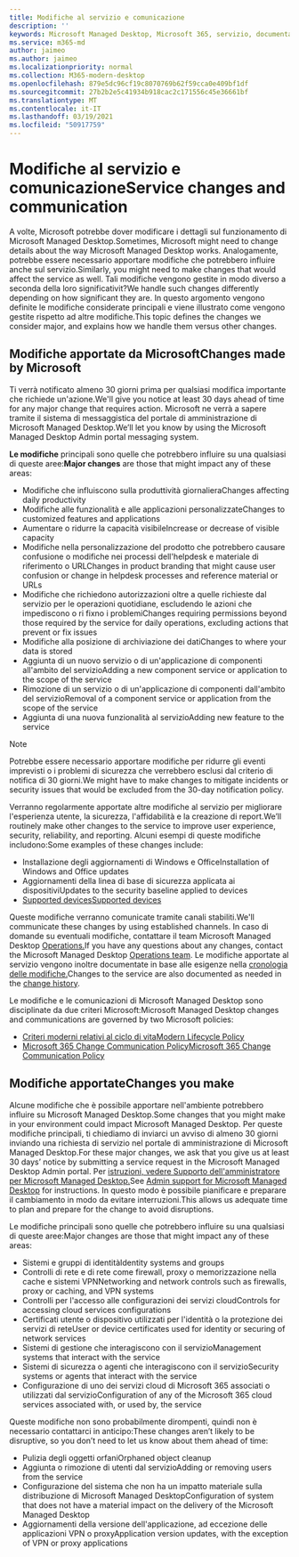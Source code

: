 ```yaml
---
title: Modifiche al servizio e comunicazione
description: ''
keywords: Microsoft Managed Desktop, Microsoft 365, servizio, documentazione
ms.service: m365-md
author: jaimeo
ms.author: jaimeo
ms.localizationpriority: normal
ms.collection: M365-modern-desktop
ms.openlocfilehash: 879e5dc96cf19c8070769b62f59cca0e409bf1df
ms.sourcegitcommit: 27b2b2e5c41934b918cac2c171556c45e36661bf
ms.translationtype: MT
ms.contentlocale: it-IT
ms.lasthandoff: 03/19/2021
ms.locfileid: "50917759"
---
```

# <a name="service-changes-and-communication"></a><span data-ttu-id="93dd6-103">Modifiche al servizio e comunicazione</span><span class="sxs-lookup"><span data-stu-id="93dd6-103">Service changes and communication</span></span>

<span data-ttu-id="93dd6-104">A volte, Microsoft potrebbe dover modificare i dettagli sul funzionamento di Microsoft Managed Desktop.</span><span class="sxs-lookup"><span data-stu-id="93dd6-104">Sometimes, Microsoft might need to change details about the way Microsoft Managed Desktop works.</span></span> <span data-ttu-id="93dd6-105">Analogamente, potrebbe essere necessario apportare modifiche che potrebbero influire anche sul servizio.</span><span class="sxs-lookup"><span data-stu-id="93dd6-105">Similarly, you might need to make changes that would affect the service as well.</span></span> <span data-ttu-id="93dd6-106">Tali modifiche vengono gestite in modo diverso a seconda della loro significativit?</span><span class="sxs-lookup"><span data-stu-id="93dd6-106">We handle such changes differently depending on how significant they are.</span></span> <span data-ttu-id="93dd6-107">In questo argomento vengono definite le modifiche considerate principali e viene illustrato come vengono gestite rispetto ad altre modifiche.</span><span class="sxs-lookup"><span data-stu-id="93dd6-107">This topic defines the changes we consider major, and explains how we handle them versus other changes.</span></span>



## <a name="changes-made-by-microsoft"></a><span data-ttu-id="93dd6-108">Modifiche apportate da Microsoft</span><span class="sxs-lookup"><span data-stu-id="93dd6-108">Changes made by Microsoft</span></span>

<span data-ttu-id="93dd6-109">Ti verrà notificato almeno 30 giorni prima per qualsiasi modifica importante che richiede un'azione.</span><span class="sxs-lookup"><span data-stu-id="93dd6-109">We'll give you notice at least 30 days ahead of time for any major change that requires action.</span></span> <span data-ttu-id="93dd6-110">Microsoft ne verrà a sapere tramite il sistema di messaggistica del portale di amministrazione di Microsoft Managed Desktop.</span><span class="sxs-lookup"><span data-stu-id="93dd6-110">We’ll let you know by using the Microsoft Managed Desktop Admin portal messaging system.</span></span>

<span data-ttu-id="93dd6-111">**Le modifiche** principali sono quelle che potrebbero influire su una qualsiasi di queste aree:</span><span class="sxs-lookup"><span data-stu-id="93dd6-111">**Major changes** are those that might impact any of these areas:</span></span>
- <span data-ttu-id="93dd6-112">Modifiche che influiscono sulla produttività giornaliera</span><span class="sxs-lookup"><span data-stu-id="93dd6-112">Changes affecting daily productivity</span></span>
- <span data-ttu-id="93dd6-113">Modifiche alle funzionalità e alle applicazioni personalizzate</span><span class="sxs-lookup"><span data-stu-id="93dd6-113">Changes to customized features and applications</span></span>
- <span data-ttu-id="93dd6-114">Aumentare o ridurre la capacità visibile</span><span class="sxs-lookup"><span data-stu-id="93dd6-114">Increase or decrease of visible capacity</span></span>
- <span data-ttu-id="93dd6-115">Modifiche nella personalizzazione del prodotto che potrebbero causare confusione o modifiche nei processi dell'helpdesk e materiale di riferimento o URL</span><span class="sxs-lookup"><span data-stu-id="93dd6-115">Changes in product branding that might cause user confusion or change in helpdesk processes and reference material or URLs</span></span>
- <span data-ttu-id="93dd6-116">Modifiche che richiedono autorizzazioni oltre a quelle richieste dal servizio per le operazioni quotidiane, escludendo le azioni che impediscono o ri fixno i problemi</span><span class="sxs-lookup"><span data-stu-id="93dd6-116">Changes requiring permissions beyond those required by the service for daily operations, excluding actions that prevent or fix issues</span></span>
- <span data-ttu-id="93dd6-117">Modifiche alla posizione di archiviazione dei dati</span><span class="sxs-lookup"><span data-stu-id="93dd6-117">Changes to where your data is stored</span></span>
- <span data-ttu-id="93dd6-118">Aggiunta di un nuovo servizio o di un'applicazione di componenti all'ambito del servizio</span><span class="sxs-lookup"><span data-stu-id="93dd6-118">Adding a new component service or application to the scope of the service</span></span>
- <span data-ttu-id="93dd6-119">Rimozione di un servizio o di un'applicazione di componenti dall'ambito del servizio</span><span class="sxs-lookup"><span data-stu-id="93dd6-119">Removal of a component service or application from the scope of the service</span></span>
- <span data-ttu-id="93dd6-120">Aggiunta di una nuova funzionalità al servizio</span><span class="sxs-lookup"><span data-stu-id="93dd6-120">Adding new feature to the service</span></span>

> [!NOTE]
> <span data-ttu-id="93dd6-121">Potrebbe essere necessario apportare modifiche per ridurre gli eventi imprevisti o i problemi di sicurezza che verrebbero esclusi dal criterio di notifica di 30 giorni.</span><span class="sxs-lookup"><span data-stu-id="93dd6-121">We might have to make changes to mitigate incidents or security issues that would be excluded from the 30-day notification policy.</span></span>

<span data-ttu-id="93dd6-122">Verranno regolarmente apportate altre modifiche al servizio per migliorare l'esperienza utente, la sicurezza, l'affidabilità e la creazione di report.</span><span class="sxs-lookup"><span data-stu-id="93dd6-122">We’ll routinely make other changes to the service to improve user experience, security, reliability, and reporting.</span></span> <span data-ttu-id="93dd6-123">Alcuni esempi di queste modifiche includono:</span><span class="sxs-lookup"><span data-stu-id="93dd6-123">Some examples of these changes include:</span></span>

- <span data-ttu-id="93dd6-124">Installazione degli aggiornamenti di Windows e Office</span><span class="sxs-lookup"><span data-stu-id="93dd6-124">Installation of Windows and Office updates</span></span>
- <span data-ttu-id="93dd6-125">Aggiornamenti della linea di base di sicurezza applicata ai dispositivi</span><span class="sxs-lookup"><span data-stu-id="93dd6-125">Updates to the security baseline applied to devices</span></span>
- [<span data-ttu-id="93dd6-126">Supported devices</span><span class="sxs-lookup"><span data-stu-id="93dd6-126">Supported devices</span></span>](device-list.md)

<span data-ttu-id="93dd6-127">Queste modifiche verranno comunicate tramite canali stabiliti.</span><span class="sxs-lookup"><span data-stu-id="93dd6-127">We'll communicate these changes by using established channels.</span></span> <span data-ttu-id="93dd6-128">In caso di domande su eventuali modifiche, contattare il team Microsoft Managed Desktop [Operations.](../working-with-managed-desktop/admin-support.md)</span><span class="sxs-lookup"><span data-stu-id="93dd6-128">If you have any questions about any changes, contact the Microsoft Managed Desktop [Operations team](../working-with-managed-desktop/admin-support.md).</span></span> <span data-ttu-id="93dd6-129">Le modifiche apportate al servizio vengono inoltre documentate in base alle esigenze nella [cronologia delle modifiche.](../change-history-managed-desktop.md)</span><span class="sxs-lookup"><span data-stu-id="93dd6-129">Changes to the service are also documented as needed in the [change history](../change-history-managed-desktop.md).</span></span>

<span data-ttu-id="93dd6-130">Le modifiche e le comunicazioni di Microsoft Managed Desktop sono disciplinate da due criteri Microsoft:</span><span class="sxs-lookup"><span data-stu-id="93dd6-130">Microsoft Managed Desktop changes and communications are governed by two Microsoft policies:</span></span>
- [<span data-ttu-id="93dd6-131">Criteri moderni relativi al ciclo di vita</span><span class="sxs-lookup"><span data-stu-id="93dd6-131">Modern Lifecycle Policy</span></span>](https://support.microsoft.com/help/30881/modern-lifecycle-policy)
- [<span data-ttu-id="93dd6-132">Microsoft 365 Change Communication Policy</span><span class="sxs-lookup"><span data-stu-id="93dd6-132">Microsoft 365 Change Communication Policy</span></span>](/office365/admin/manage/message-center?view=o365-worldwide)

## <a name="changes-you-make"></a><span data-ttu-id="93dd6-133">Modifiche apportate</span><span class="sxs-lookup"><span data-stu-id="93dd6-133">Changes you make</span></span>

<span data-ttu-id="93dd6-134">Alcune modifiche che è possibile apportare nell'ambiente potrebbero influire su Microsoft Managed Desktop.</span><span class="sxs-lookup"><span data-stu-id="93dd6-134">Some changes that you might make in your environment could impact Microsoft Managed Desktop.</span></span> <span data-ttu-id="93dd6-135">Per queste modifiche principali, ti chiediamo di inviarci un avviso di almeno 30 giorni inviando una richiesta di servizio nel portale di amministrazione di Microsoft Managed Desktop.</span><span class="sxs-lookup"><span data-stu-id="93dd6-135">For these major changes, we ask that you give us at least 30 days’ notice by submitting a service request in the Microsoft Managed Desktop Admin portal.</span></span> <span data-ttu-id="93dd6-136">Per [istruzioni, vedere Supporto dell'amministratore per Microsoft Managed Desktop.](../working-with-managed-desktop/admin-support.md)</span><span class="sxs-lookup"><span data-stu-id="93dd6-136">See [Admin support for Microsoft Managed Desktop](../working-with-managed-desktop/admin-support.md) for instructions.</span></span> <span data-ttu-id="93dd6-137">In questo modo è possibile pianificare e preparare il cambiamento in modo da evitare interruzioni.</span><span class="sxs-lookup"><span data-stu-id="93dd6-137">This allows us adequate time to plan and prepare for the change to avoid disruptions.</span></span>

<span data-ttu-id="93dd6-138">Le modifiche principali sono quelle che potrebbero influire su una qualsiasi di queste aree:</span><span class="sxs-lookup"><span data-stu-id="93dd6-138">Major changes are those that might impact any of these areas:</span></span>

- <span data-ttu-id="93dd6-139">Sistemi e gruppi di identità</span><span class="sxs-lookup"><span data-stu-id="93dd6-139">Identity systems and groups</span></span>
- <span data-ttu-id="93dd6-140">Controlli di rete e di rete come firewall, proxy o memorizzazione nella cache e sistemi VPN</span><span class="sxs-lookup"><span data-stu-id="93dd6-140">Networking and network controls such as firewalls, proxy or caching, and VPN systems</span></span>
- <span data-ttu-id="93dd6-141">Controlli per l'accesso alle configurazioni dei servizi cloud</span><span class="sxs-lookup"><span data-stu-id="93dd6-141">Controls for accessing cloud services configurations</span></span>
- <span data-ttu-id="93dd6-142">Certificati utente o dispositivo utilizzati per l'identità o la protezione dei servizi di rete</span><span class="sxs-lookup"><span data-stu-id="93dd6-142">User or device certificates used for identity or securing of network services</span></span>
- <span data-ttu-id="93dd6-143">Sistemi di gestione che interagiscono con il servizio</span><span class="sxs-lookup"><span data-stu-id="93dd6-143">Management systems that interact with the service</span></span>
- <span data-ttu-id="93dd6-144">Sistemi di sicurezza o agenti che interagiscono con il servizio</span><span class="sxs-lookup"><span data-stu-id="93dd6-144">Security systems or agents that interact with the service</span></span>
- <span data-ttu-id="93dd6-145">Configurazione di uno dei servizi cloud di Microsoft 365 associati o utilizzati dal servizio</span><span class="sxs-lookup"><span data-stu-id="93dd6-145">Configuration of any of the Microsoft 365 cloud services associated with, or used by, the service</span></span>

<span data-ttu-id="93dd6-146">Queste modifiche non sono probabilmente dirompenti, quindi non è necessario contattarci in anticipo:</span><span class="sxs-lookup"><span data-stu-id="93dd6-146">These changes aren’t likely to be disruptive, so you don’t need to let us know about them ahead of time:</span></span>

- <span data-ttu-id="93dd6-147">Pulizia degli oggetti orfani</span><span class="sxs-lookup"><span data-stu-id="93dd6-147">Orphaned object cleanup</span></span>
- <span data-ttu-id="93dd6-148">Aggiunta o rimozione di utenti dal servizio</span><span class="sxs-lookup"><span data-stu-id="93dd6-148">Adding or removing users from the service</span></span>
- <span data-ttu-id="93dd6-149">Configurazione del sistema che non ha un impatto materiale sulla distribuzione di Microsoft Managed Desktop</span><span class="sxs-lookup"><span data-stu-id="93dd6-149">Configuration of system that does not have a material impact on the delivery of the Microsoft Managed Desktop</span></span>
- <span data-ttu-id="93dd6-150">Aggiornamenti della versione dell'applicazione, ad eccezione delle applicazioni VPN o proxy</span><span class="sxs-lookup"><span data-stu-id="93dd6-150">Application version updates, with the exception of VPN or proxy applications</span></span>